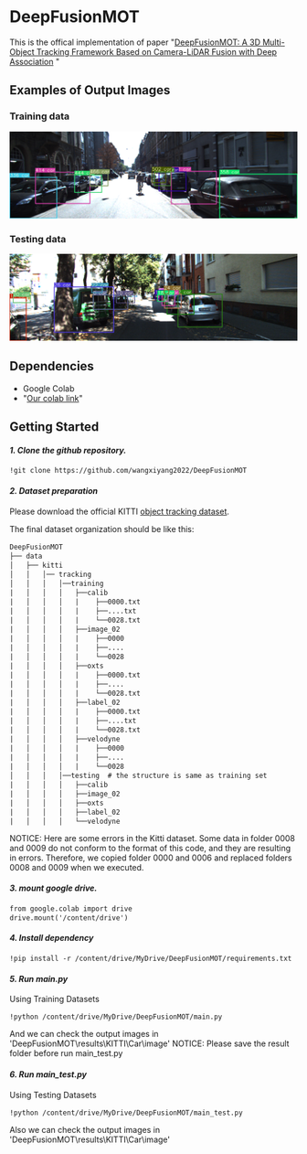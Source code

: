 # DeepFusionMOT

This is the offical implementation of paper "[DeepFusionMOT: A 3D Multi-Object Tracking Framework Based on Camera-LiDAR Fusion with Deep Association](https://arxiv.org/abs/2202.12100) "


## Examples of Output Images
### Training data
<img src="https://github.com/Lee-Gahyun/DeepFusionMOT/blob/master/assets/ex_training.png">

### Testing data
<img src="https://github.com/Lee-Gahyun/DeepFusionMOT/blob/master/assets/ex_testing.png">

## Dependencies
- Google Colab
- "[Our colab link](https://colab.research.google.com/drive/1SzuVFcqdtcjZpVlRX-SKjkDtJcwAHazI?usp=sharing)"

## Getting Started

#### *1. Clone the github repository.*

```
!git clone https://github.com/wangxiyang2022/DeepFusionMOT
```

#### *2. Dataset preparation*

 Please download the official KITTI [object tracking dataset](http://www.cvlibs.net/datasets/kitti/eval_tracking.php).

The final dataset organization should be like this:

```
DeepFusionMOT
├── data
│   ├── kitti
│   │   │── tracking
│   │   │   │──training
|   │   │   │   ├──calib
|   │   │   │   |    ├──0000.txt
|   │   │   │   |    ├──....txt
|   │   │   │   |    └──0028.txt
|   │   │   │   ├──image_02
|   │   │   │   |    ├──0000
|   │   │   │   |    ├──....
|   │   │   │   |    └──0028
|   │   │   │   ├──oxts
|   │   │   │   |    ├──0000.txt
|   │   │   │   |    ├──....
|   │   │   │   |    └──0028.txt
|   │   │   │   ├──label_02
|   │   │   │   |    ├──0000.txt
|   │   │   │   |    ├──....txt
|   │   │   │   |    └──0028.txt
|   │   │   │   ├──velodyne
|   │   │   │   |    ├──0000
|   │   │   │   |    ├──....
|   │   │   │   |    └──0028  
│   │   │   │──testing  # the structure is same as training set
|   │   │   │   ├──calib
|   │   │   │   ├──image_02
|   │   │   │   ├──oxts
|   │   │   │   ├──label_02
|   │   │   │   └──velodyne 
```

NOTICE: Here are some errors in the Kitti dataset. Some data in folder 0008 and 0009 do not conform to the format of this code, and they are resulting in errors. Therefore, we copied folder 0000 and 0006 and replaced folders 0008 and 0009 when we executed.

#### *3. mount google drive.*
```
from google.colab import drive
drive.mount('/content/drive')
```

#### *4. Install dependency*

```
!pip install -r /content/drive/MyDrive/DeepFusionMOT/requirements.txt
```

#### *5. Run main.py*
Using Training Datasets
```
!python /content/drive/MyDrive/DeepFusionMOT/main.py
```
And we can check the output images in 'DeepFusionMOT\results\KITTI\Car\image'
NOTICE: Please save the result folder before run main_test.py


#### *6. Run main_test.py*
Using Testing Datasets
```
!python /content/drive/MyDrive/DeepFusionMOT/main_test.py
```
Also we can check the output images in 'DeepFusionMOT\results\KITTI\Car\image'
